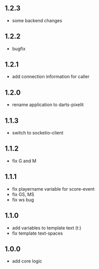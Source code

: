 ## 1.2.3
- some backend changes

## 1.2.2
- bugfix

## 1.2.1
- add connection information for caller

## 1.2.0

- rename application to darts-pixelit


## 1.1.3

- switch to socketio-client


## 1.1.2

- fix G and M


## 1.1.1

- fix playername variable for score-event
- fix GS, MS
- fix ws bug


## 1.1.0

- add variables to template text (t:)
- fix template text-spaces


## 1.0.0

- add core logic